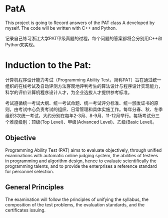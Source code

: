 # PatA
This project is going to Record answers of the PAT class A developed by myself.
The code will be written with C++ and Python.

记录自己练习浙江大学PAT甲级真题的过程，每个问题的答案都将会分别用C++和Python来实现。

# Induction to the Pat:
计算机程序设计能力考试（Programming Ability Test，简称PAT）旨在通过统一组织的在线考试及自动评测方法客观地评判考生的算法设计与程序设计实现能力，科学的评价计算机程序设计人才，为企业选拔人才提供参考标准。

考试遵循统一考试大纲、统一考试命题、统一考试评分标准、统一颁发证书的原则，由考试中心负责考试的组织、日常管理和具体实施工作。每年分春、秋、冬季组织3次统一考试，大约分别在每年2-3月、8-9月、11-12月举行。每场考试分三个难度级别：顶级(Top Level)、甲级(Advanced Level)、乙级(Basic Level)。

## Objective

Programming Ability Test (PAT) aims to evaluate objectively, through unified examinations with automatic online judging system, the abilities of testees in programming and algorithm design, hence to evaluate scientifically the programming talents, and to provide the enterprises a reference standard for personnel selection.

## General Principles

The examination will follow the principles of unifying the syllabus, the composition of the test problems, the evaluation standards, and the certificates issuing. 
